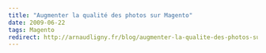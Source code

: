 ```yaml
---
title: "Augmenter la qualité des photos sur Magento"
date: 2009-06-22
tags: Magento
redirect: http://arnaudligny.fr/blog/augmenter-la-qualite-des-photos-sur-magento/
---
```

